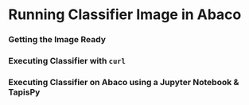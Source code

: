# Running Classifier Image in Abaco

### Getting the Image Ready

### Executing Classifier with `curl`

### Executing Classifier on Abaco using a Jupyter Notebook & TapisPy

